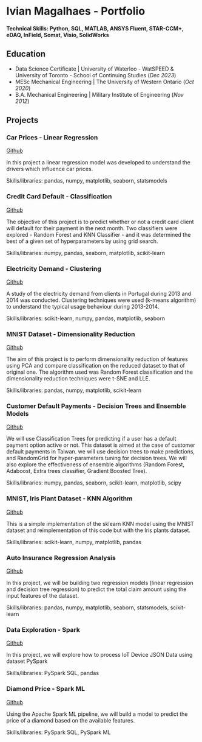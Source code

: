 # Ivian Magalhaes - Portfolio

#### Technical Skills: Python, SQL, MATLAB, ANSYS Fluent, STAR-CCM+, eDAQ, InField, Somat, Visio, SolidWorks

## Education
- Data Science Certificate | University of Waterloo - WatSPEED & University of Toronto - School of Continuing Studies (_Dec 2023_)								       		
- MESc Mechanical Engineering	| The University of Western Ontario (_Oct 2020_)	 			        		
- B.A. Mechanical Engineering | Military Institute of Engineering (_Nov 2012_)

## Projects
### Car Prices - Linear Regression
[Github](https://github.com/ivianm/portfolio/blob/main/projects/car-prices-linear-regression.ipynb)

In this project a linear regression model was developed to understand the drivers which influence car prices.

Skills/libraries: pandas, numpy, matplotlib, seaborn, statsmodels

### Credit Card Default - Classification
[Github](https://github.com/ivianm/portfolio/blob/main/projects/credit-card-default-classification.ipynb)

The objective of this project is to predict whether or not a credit card client will default for their payment in the next month. 
Two classifiers were explored - Random Forest and KNN Classifier - and it was determined the best of a given set of hyperparameters by using grid search.

Skills/libraries: numpy, pandas, seaborn, matplotlib, scikit-learn

### Electricity Demand - Clustering
[Github](https://github.com/ivianm/portfolio/blob/main/projects/electricity-demand-clustering.ipynb)

A study of the electricity demand from clients in Portugal during 2013 and 2014 was conducted.
Clustering techniques were used (k-means algorithm) to understand the typical usage behaviour during 2013-2014.

Skills/libraries: scikit-learn, numpy, pandas, matplotlib, seaborn

### MNIST Dataset - Dimensionality Reduction
[Github](https://github.com/ivianm/portfolio/blob/main/projects/mnist-dataset-dimensionality-reduction.ipynb)

The aim of this project is to perform dimensionality reduction of features using PCA and compare classification on the reduced dataset to that of original one.
The algorithm used was Random Forest classification and the dimensionality reduction techniques were t-SNE and LLE.

Skills/libraries: pandas, numpy, matplotlib, scikit-learn

### Customer Default Payments - Decision Trees and Ensemble Models
[Github](https://github.com/ivianm/portfolio/blob/main/projects/customer-default-payments-decision-trees-and-ensemble-models.ipynb)

We will use Classification Trees for predicting if a user has a default payment option active or not. This dataset is aimed at the case of customer default payments in Taiwan. we will use decision trees to make predictions, and RandomGrid for hyper-parameters tuning for decision trees. We will also explore the effectiveness of ensemble algorithms (Random Forest, Adaboost, Extra trees classifier, Gradient Boosted Tree).

Skills/libraries: numpy, pandas, seaborn, scikit-learn, matplotlib, scipy

### MNIST, Iris Plant Dataset - KNN Algorithm
[Github](https://github.com/ivianm/portfolio/blob/main/projects/mnist-iris-plant-dataset-knn-algorithm.ipynb)

This is a simple implementation of the sklearn KNN model using the MNIST dataset and reimplementation of this code but with the Iris plants dataset.

Skills/libraries: scikit-learn, numpy, matplotlib, pandas

### Auto Insurance Regression Analysis
[Github](https://github.com/ivianm/portfolio/blob/main/projects/auto-insurance-regression-analysis.ipynb)

In this project, we will be building two regression models (linear regression and decision tree regression) to predict the total claim amount using the input features of the dataset.

Skills/libraries: pandas, numpy, matplotlib, seaborn, statsmodels, scikit-learn

### Data Exploration - Spark
[Github](https://github.com/ivianm/portfolio/blob/main/projects/data-exploration-spark.py)

In this project, we will explore how to process IoT Device JSON Data using dataset PySpark

Skills/libraries: PySpark SQL, pandas

### Diamond Price - Spark ML
[Github](https://github.com/ivianm/portfolio/blob/main/projects/diamond-price-spark-ml.py)

Using the Apache Spark ML pipeline, we will build a model to predict the price of a diamond based on the available features.

Skills/libraries: PySpark SQL, PySpark ML
